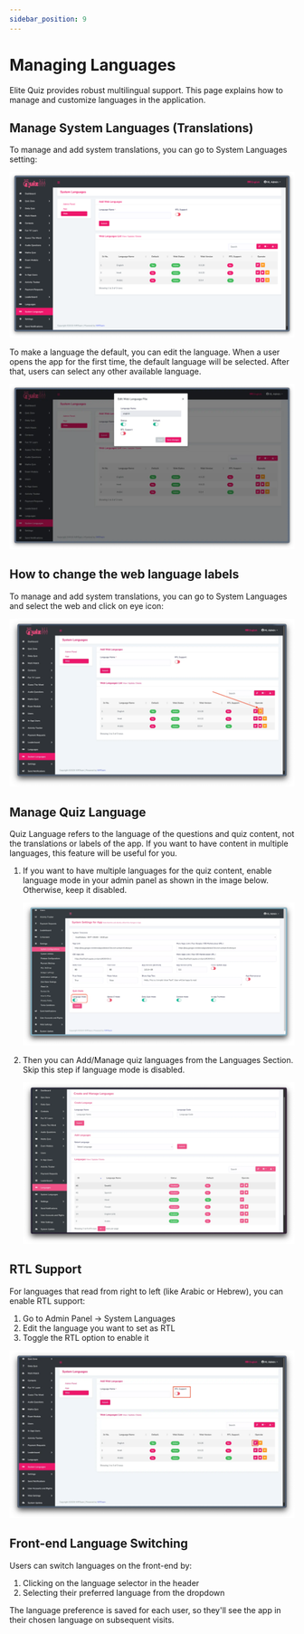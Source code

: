 ```yaml
---
sidebar_position: 9
---
```


# Managing Languages

Elite Quiz provides robust multilingual support. This page explains how to manage and customize languages in the application.

## Manage System Languages (Translations)

To manage and add system translations, you can go to System Languages setting:

![System Languages](../../static/img/web/system-languages.png)

To make a language the default, you can edit the language. When a user opens the app for the first time, the default language will be selected. After that, users can select any other available language.

![Edit System Language](../../static/img/web/edit-system-language.webp)

## How to change the web language labels

To manage and add system translations, you can go to System Languages and select the web and click on eye icon:

   ![Admin Language Lables of Web](../../static/img/web/edit-language-labels.webp)

## Manage Quiz Language

Quiz Language refers to the language of the questions and quiz content, not the translations or labels of the app. If you want to have content in multiple languages, this feature will be useful for you.

1. If you want to have multiple languages for the quiz content, enable language mode in your admin panel as shown in the image below. Otherwise, keep it disabled.

   ![Admin Language Setting](../../static/img/app/admin-language-1.webp)

2. Then you can Add/Manage quiz languages from the Languages Section. Skip this step if language mode is disabled.

   ![Manage Quiz Languages](../../static/img/panel/manage_quiz_languages.webp)


## RTL Support

For languages that read from right to left (like Arabic or Hebrew), you can enable RTL support:

1. Go to Admin Panel -> System Languages
2. Edit the language you want to set as RTL
3. Toggle the RTL option to enable it

![RTL Settings](../../static/img/web/rtl.webp)

## Front-end Language Switching

Users can switch languages on the front-end by:

1. Clicking on the language selector in the header
2. Selecting their preferred language from the dropdown

The language preference is saved for each user, so they'll see the app in their chosen language on subsequent visits.
